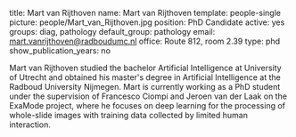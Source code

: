 title: Mart van Rijthoven
name: Mart van Rijthoven
template: people-single
picture: people/Mart_van_Rijthoven.jpg
position: PhD Candidate
active: yes
groups: diag, pathology
default_group: pathology
email: mart.vanrijthoven@radboudumc.nl
office: Route 812, room 2.39
type: phd
show_publication_years: no

Mart van Rijthoven studied the bachelor Artificial Intelligence at University of Utrecht and obtained his master's degree in Artificial Intelligence at the Radboud University Nijmegen. Mart is currently working as a PhD student under the supervision of Francesco Ciompi and Jeroen van der Laak on the ExaMode project, where he focuses on deep learning for the processing of whole-slide images with training data collected by limited human interaction.
